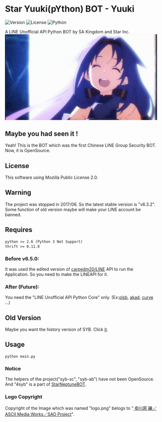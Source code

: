 Star Yuuki(pYthon) BOT - Yuuki
==================
![Version](https://img.shields.io/badge/v6.3.2-OpenSource-%233FF33.svg) ![License](https://img.shields.io/badge/license-MPL--2.0-%20%09%23FF8800.svg) ![Python](https://img.shields.io/badge/python-2.x-%230066FF.svg)

A LINE Unofficial API  Python BOT by SA Kingdom and Star Inc.
![ICON](logo.png)

## Maybe you had seen it !
Yeah! This is the BOT which was the first Chinese LINE Group Security BOT.
Now, it is OpenSource.

## License
This software using Mozilla Public License 2.0.

## Warning
The project was stopped in 2017/06. So the latest stable version is "v6.3.2". Some function of old version maybe will make your LINE account be banned.

## Requires
    python >= 2.6 (Python 3 Not Support)
    thrift >= 0.11.0

### Before v6.5.0:
It was used the edited version of [carpedm20/LINE](https://github.com/carpedm20/LINE) API to run the Application. So you need to make the LINEAPI for it.

### After (Future):
You need the "LINE  Unofficial  API Python Core" only. (Ex:[olsb](https://github.com/star-inc/olsb_cores),  [akad](https://pypi.org/project/akad), [curve](https://pypi.org/project/curve) ...)

## Old Version
Maybe you want the history version of SYB. Click [it](https://github.com/star-inc/star_yuuki_bot/releases/tag/old-versions).

## Usage
    python main.py

### Notice
The helpers of the project("syb-sc", "syb-ab") have not been  OpenSource. And "4syb" is a part of [StarNeptuneBOT](https://starinc.xyz/snb).

### Logo Copyright
Copyright of the Image which was named "logo.png" belogs to "[ 	©川原 礫／ASCII Media Works／SAO Project](https://www.aniplex.co.jp)".
